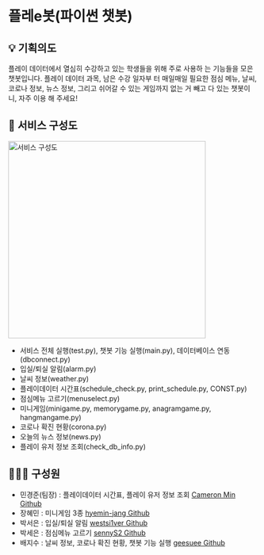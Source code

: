 # 플레e봇(파이썬 챗봇)

## 💡 기획의도
플레이 데이터에서 열심히 수강하고 있는 학생들을 위해 주로 사용하 는 기능들을 모은 챗봇입니다. 
플레이 데이터 과목, 남은 수강 일자부 터 매일매일 필요한 점심 메뉴, 날씨, 코로나 정보, 뉴스 정보, 그리고 쉬어갈 수 있는 게임까지 없는 거 빼고 다 있는 챗봇이니, 자주 이용
해 주세요!

## 📄 서비스 구성도
<img width="398" alt="서비스 구성도" src="https://user-images.githubusercontent.com/68639271/126582999-2f8d17c8-c728-48fa-8218-a0fdf19e99c6.png">

- 서비스 전체 실행(test.py), 챗봇 기능 실행(main.py), 데이터베이스 연동(dbconnect.py)
- 입실/퇴실 알림(alarm.py)
- 날씨 정보(weather.py)
- 플레이데이터 시간표(schedule_check.py, print_schedule.py, CONST.py)
- 점심메뉴 고르기(menuselect.py)
- 미니게임(minigame.py, memorygame.py, anagramgame.py, hangmangame.py)
- 코로나 확진 현황(corona.py)
- 오늘의 뉴스 정보(news.py)
- 플레이 유저 정보 조회(check_db_info.py)

## 👨‍👨‍👧 구성원
- 민경준(팀장) : 플레이데이터 시간표, 플레이 유저 정보 조회 [Cameron Min Github](https://github.com/keyongjun)
- 장혜민 : 미니게임 3종 [hyemin-jang Github](https://github.com/hyemin-jang)
- 박서은 : 입실/퇴실 알림 [westsi1ver Github](https://github.com/westsi1ver)
- 박세은 : 점심메뉴 고르기 [sennyS2 Github](https://github.com/seeun214)
- 배지수 : 날씨 정보, 코로나 확진 현황, 챗봇 기능 실행 [geesuee Github](https://github.com/geesuee)

